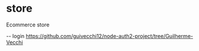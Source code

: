 # store
Ecommerce store

-- login 
https://github.com/guivecchi12/node-auth2-project/tree/Guilherme-Vecchi